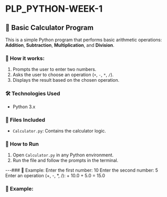 # PLP_PYTHON-WEEK-1

## 🧮 Basic Calculator Program

This is a simple Python program that performs basic arithmetic operations:  
**Addition**, **Subtraction**, **Multiplication**, and **Division**.

### 📌 How it works:
1. Prompts the user to enter two numbers.
2. Asks the user to choose an operation (`+`, `-`, `*`, `/`).
3. Displays the result based on the chosen operation.

### 🛠 Technologies Used
- Python 3.x

### 📁 Files Included
- `Calculator.py`: Contains the calculator logic.

### 🚀 How to Run
1. Open `Calculator.py` in any Python environment.
2. Run the file and follow the prompts in the terminal.

---### 📌 Example:
Enter the first number: 10
Enter the second number: 5
Enter an operation (+, -, *, /): +
10.0 + 5.0 = 15.0

### 📌 Example:
